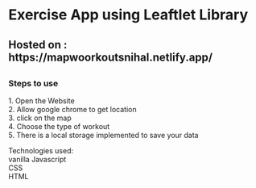 <h1>Exercise App using Leaftlet Library </h1>

<h2> Hosted on : https://mapwoorkoutsnihal.netlify.app/ <h2>

<h3> Steps to use </h3>
1. Open the Website <br>
2. Allow google chrome to get location<br>
3. click on the map<br>
4. Choose the type of workout<br>
5. There is a local storage implemented to save your data<br>


<p>
Technologies used:<br> vanilla Javascript<br> CSS<br> HTML<br>
</p>
